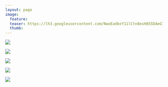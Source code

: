 ```yaml
---
layout: page
image:
  feature:
  teaser: https://lh3.googleusercontent.com/NwoEadbxY11lCtn8esH8S5DAeG7ye1VtxIUyXrpaxPY=w245
  thumb:
---
```


[![](https://lh3.googleusercontent.com/GQVolTQkYeWXaPObUhjaeUf0-IAAs7TIoDf8alpEHQ=w800)](https://lh3.googleusercontent.com/GQVolTQkYeWXaPObUhjaeUf0-IAAs7TIoDf8alpEHQ=s0)

[![](https://lh3.googleusercontent.com/6K9MhbXVZsCsVpcdg78E6ORcDJWhnG9le9s7DM3buw=w800)](https://lh3.googleusercontent.com/6K9MhbXVZsCsVpcdg78E6ORcDJWhnG9le9s7DM3buw=s0)

[![](https://lh3.googleusercontent.com/QYpHLv8IIsVtnYPlvgzhMsKlxCAIDrb3tQeaAlEsFA=w800)](https://lh3.googleusercontent.com/QYpHLv8IIsVtnYPlvgzhMsKlxCAIDrb3tQeaAlEsFA=s0)

[![](https://lh3.googleusercontent.com/TLXg9e0mpSnLBbmAJjTe12J9Yppw4791886XypVTlg=w800)](https://lh3.googleusercontent.com/TLXg9e0mpSnLBbmAJjTe12J9Yppw4791886XypVTlg=s0)

[![](https://lh3.googleusercontent.com/X81_oCcfhFJWqh0SQgTy6hN7XkQbEOf9qGQBRGVdSBk=w800)](https://lh3.googleusercontent.com/X81_oCcfhFJWqh0SQgTy6hN7XkQbEOf9qGQBRGVdSBk=s0)
